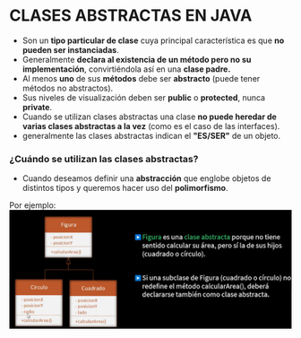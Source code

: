 # CLASES ABSTRACTAS EN JAVA
- Son un **tipo particular de clase** cuya principal característica es que **no pueden ser instanciadas**.
- Generalmente **declara al existencia de un método pero no su implementación**, convirtiéndola así en una **clase padre.**
- Al menos **uno** de sus **métodos** debe ser **abstracto** (puede tener métodos no abstractos).
- Sus niveles de visualización deben ser **public** o **protected**, nunca **private**.
- Cuando se utilizan clases abstractas una clase **no puede heredar de varias clases abstractas a la vez** (como es
el caso de las interfaces).
- generalmente las clases abstractas indican el **"ES/SER"** de un objeto. 

### ¿Cuándo se utilizan las clases abstractas?
- Cuando deseamos definir una **abstracción** que englobe objetos de distintos tipos y queremos hacer uso del
**polimorfismo**. 

Por ejemplo:
![abstracta.PNG](..%2Fimgs%2Fabstracta.PNG)